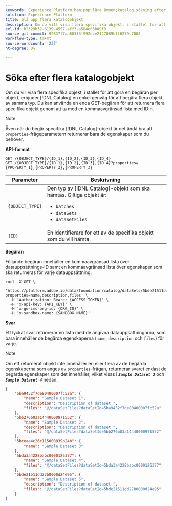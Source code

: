 ```yaml
---
keywords: Experience Platform;hem;populära ämnen;katalog;sökning efter flera objekt;api
solution: Experience Platform
title: Slå upp flera katalogobjekt
description: Om du vill visa flera specifika objekt, i stället för att göra en begäran per objekt, finns det en enkel genväg för att begära flera objekt av samma typ i Katalog. Du kan använda en enda GET-begäran för att returnera flera specifika objekt genom att ta med en kommaavgränsad lista med ID:n.
exl-id: b2329b32-6139-4557-aff3-a584e03b09f3
source-git-commit: 99837f7aa803f3f992dce2127089bff6279c7008
workflow-type: tm+mt
source-wordcount: '237'
ht-degree: 0%

---
```


# Söka efter flera katalogobjekt

Om du vill visa flera specifika objekt, i stället för att göra en begäran per objekt, erbjuder [!DNL Catalog] en enkel genväg för att begära flera objekt av samma typ. Du kan använda en enda GET-begäran för att returnera flera specifika objekt genom att ta med en kommaavgränsad lista med ID:n.

>[!NOTE]
>
>Även när du begär specifika [!DNL Catalog]-objekt är det ändå bra att `properties`-frågeparametern returnerar bara de egenskaper som du behöver.

**API-format**

```http
GET /{OBJECT_TYPE}/{ID_1},{ID_2},{ID_3},{ID_4}
GET /{OBJECT_TYPE}/{ID_1},{ID_2},{ID_3},{ID_4}?properties={PROPERTY_1},{PROPERTY_2},{PROPERTY_3}
```

| Parameter | Beskrivning |
| -------- | ----------- |
| `{OBJECT_TYPE}` | Den typ av [!DNL Catalog]-objekt som ska hämtas. Giltiga objekt är: <ul><li>`batches`</li><li>`dataSets`</li><li>`dataSetFiles`</li></ul> |
| `{ID}` | En identifierare för ett av de specifika objekt som du vill hämta. |

**Begäran**

Följande begäran innehåller en kommaavgränsad lista över datauppsättnings-ID samt en kommaavgränsad lista över egenskaper som ska returneras för varje datauppsättning.

```shell
curl -X GET \
  'https://platform.adobe.io/data/foundation/catalog/dataSets/5bde21511dd27b0000d24e95,5bda3a4228babc0000126377,5bceaa4c26c115000039b24b,5bb276b03a14440000971552,5ba9452f7de80400007fc52a?properties=name,description,files' \
  -H 'Authorization: Bearer {ACCESS_TOKEN}' \
  -H 'x-api-key: {API_KEY}' \
  -H 'x-gw-ims-org-id: {ORG_ID}' \
  -H 'x-sandbox-name: {SANDBOX_NAME}'
```

**Svar**

Ett lyckat svar returnerar en lista med de angivna datauppsättningarna, som bara innehåller de begärda egenskaperna (`name`, `description` och `files`) för varje.

>[!NOTE]
>
>Om ett returnerat objekt inte innehåller en eller flera av de begärda egenskaperna som anges av `properties`-frågan, returnerar svaret endast de begärda egenskaper som det innehåller, vilket visas i ***`Sample Dataset 3`*** och ***`Sample Dataset 4`*** nedan.

```json
{
    "5ba9452f7de80400007fc52a": {
        "name": "Sample Dataset 1",
        "description": "Description of dataset.",
        "files": "@/dataSetFiles?dataSetId=5ba9452f7de80400007fc52a"
    },
    "5bb276b03a14440000971552": {
        "name": "Sample Dataset 2",
        "description": "Description of dataset.",
        "files": "@/dataSetFiles?dataSetId=5bb276b03a14440000971552"
    },
    "5bceaa4c26c115000039b24b": {
        "name": "Sample Dataset 3"
    },
    "5bda3a4228babc0000126377": {
        "name": "Sample Dataset 4",
        "files": "@/dataSetFiles?dataSetId=5bda3a4228babc0000126377"
    },
    "5bde21511dd27b0000d24e95": {
        "name": "Sample Dataset 5",
        "description": "Description of dataset.",
        "files": "@/dataSetFiles?dataSetId=5bde21511dd27b0000d24e95"
    }
}
```
